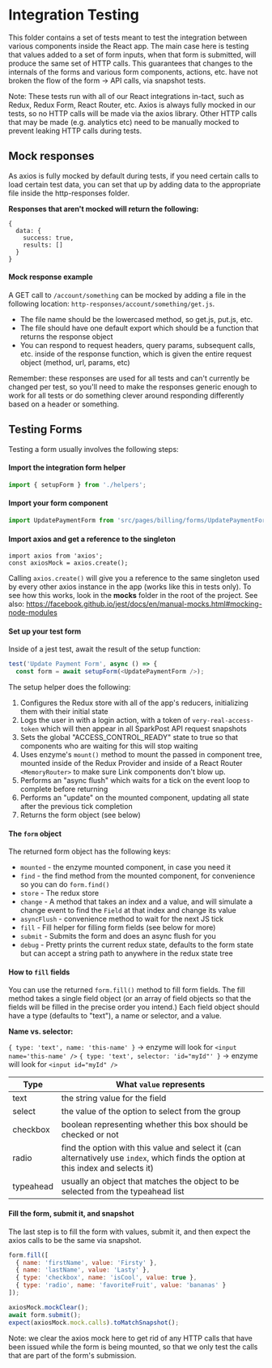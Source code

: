 # Integration Testing

This folder contains a set of tests meant to test the integration between various components inside the React app. The main case here is testing that values added to a set of form inputs, when that form is submitted, will produce the same set of HTTP calls. This guarantees that changes to the internals of the forms and various form components, actions, etc. have not broken the flow of the form -> API calls, via snapshot tests.

Note: These tests run with all of our React integrations in-tact, such as Redux, Redux Form, React Router, etc. Axios is always fully mocked in our tests, so no HTTP calls will be made via the axios library. Other HTTP calls that may be made (e.g. analytics etc) need to be manually mocked to prevent leaking HTTP calls during tests.

## Mock responses

As axios is fully mocked by default during tests, if you need certain calls to load certain test data, you can set that up by adding data to the appropriate file inside the http-responses folder.

**Responses that aren't mocked will return the following:**

```
{
  data: {
    success: true,
    results: []
  }
}
```

#### Mock response example

A GET call to `/account/something` can be mocked by adding a file in the following location: `http-responses/account/something/get.js`.

* The file name should be the lowercased method, so get.js, put.js, etc.
* The file should have one default export which should be a function that returns the response object
* You can respond to request headers, query params, subsequent calls, etc. inside of the response function, which is given the entire request object (method, url, params, etc)

Remember: these responses are used for all tests and can't currently be changed per test, so you'll need to make the responses generic enough to work for all tests or do something clever around responding differently based on a header or something.

## Testing Forms

Testing a form usually involves the following steps:

#### Import the integration form helper

```js
import { setupForm } from './helpers';
```

#### Import your form component

```js
import UpdatePaymentForm from 'src/pages/billing/forms/UpdatePaymentForm';
```

#### Import axios and get a reference to the singleton

```
import axios from 'axios';
const axiosMock = axios.create();
```

Calling `axios.create()` will give you a reference to the same singleton used by every other axios instance in the app (works like this in tests only). To see how this works, look in the __mocks__ folder in the root of the project. See also: https://facebook.github.io/jest/docs/en/manual-mocks.html#mocking-node-modules

#### Set up your test form

Inside of a jest test, await the result of the setup function:

```js
test('Update Payment Form', async () => {
  const form = await setupForm(<UpdatePaymentForm />);

```

The setup helper does the following:

1. Configures the Redux store with all of the app's reducers, initializing them with their initial state
1. Logs the user in with a login action, with a token of `very-real-access-token` which will then appear in all SparkPost API request snapshots
1. Sets the global "ACCESS_CONTROL_READY" state to true so that components who are waiting for this will stop waiting
1. Uses enzyme's `mount()` method to mount the passed in component tree, mounted inside of the Redux Provider and inside of a React Router `<MemoryRouter>` to make sure Link components don't blow up.
1. Performs an "async flush" which waits for a tick on the event loop to complete before returning
1. Performs an "update" on the mounted component, updating all state after the previous tick completion
1. Returns the form object (see below)

#### The `form` object

The returned form object has the following keys:

* `mounted` - the enzyme mounted component, in case you need it
* `find` - the find method from the mounted component, for convenience so you can do `form.find()`
* `store` - The redux store
* `change` - A method that takes an index and a value, and will simulate a change event to find the `Field` at that index and change its value
* `asyncFlush` - convenience method to wait for the next JS tick
* `fill` - Fill helper for filling form fields (see below for more)
* `submit` - Submits the form and does an async flush for you
* `debug` - Pretty prints the current redux state, defaults to the form state but can accept a string path to anywhere in the redux state tree

#### How to `fill` fields

You can use the returned `form.fill()` method to fill form fields. The fill method takes a single field object (or an array of field objects so that the fields will be filled in the precise order you intend.) Each field object should have a type (defaults to "text"), a name or selector, and a value.

**Name vs. selector:**

`{ type: 'text', name: 'this-name' }` -> enzyme will look for `<input name='this-name' />`
`{ type: 'text', selector: 'id="myId"' }` -> enzyme will look for `<input id="myId" />`

| Type | What `value` represents |
|------|-------|
| text | the string value for the field |
| select | the value of the option to select from the group |
| checkbox | boolean representing whether this box should be checked or not |
| radio | find the option with this value and select it (can alternatively use `index`, which finds the option at this index and selects it) |
| typeahead | usually an object that matches the object to be selected from the typeahead list |

#### Fill the form, submit it, and snapshot

The last step is to fill the form with values, submit it, and then expect the axios calls to be the same via snapshot.

```js
form.fill([
  { name: 'firstName', value: 'Firsty' },
  { name: 'lastName', value: 'Lasty' },
  { type: 'checkbox', name: 'isCool', value: true },
  { type: 'radio', name: 'favoriteFruit', value: 'bananas' }
]);

axiosMock.mockClear();
await form.submit();
expect(axiosMock.mock.calls).toMatchSnapshot();
```

Note: we clear the axios mock here to get rid of any HTTP calls that have been issued while the form is being mounted, so that we only test the calls that are part of the form's submission.
